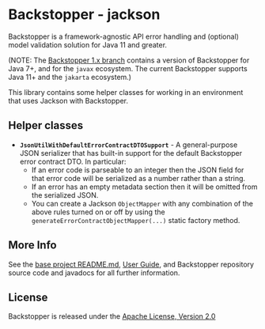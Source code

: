 # Backstopper - jackson

Backstopper is a framework-agnostic API error handling and (optional) model validation solution for Java 11 and greater.

(NOTE: The [Backstopper 1.x branch](https://github.com/Nike-Inc/backstopper/tree/v1.x) contains a version of
Backstopper for Java 7+, and for the `javax` ecosystem. The current Backstopper supports Java 11+ and the `jakarta`
ecosystem.)

This library contains some helper classes for working in an environment that uses Jackson with Backstopper.

## Helper classes

* **`JsonUtilWithDefaultErrorContractDTOSupport`** - A general-purpose JSON serializer that has built-in support for the
  default Backstopper error contract DTO. In particular:
    * If an error code is parseable to an integer then the JSON field for that error code will be serialized as a number
      rather than a string.
    * If an error has an empty metadata section then it will be omitted from the serialized JSON.
    * You can create a Jackson `ObjectMapper` with any combination of the above rules turned on or off by using the
      `generateErrorContractObjectMapper(...)` static factory method.

## More Info

See the [base project README.md](../README.md), [User Guide](../USER_GUIDE.md), and Backstopper repository source code
and javadocs for all further information.

## License

Backstopper is released under the [Apache License, Version 2.0](http://www.apache.org/licenses/LICENSE-2.0)
